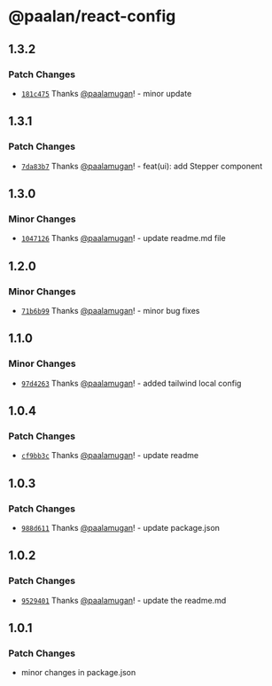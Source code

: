 # @paalan/react-config

## 1.3.2

### Patch Changes

- [`181c475`](https://github.com/paalamugan/paalan-react-shadcn-ui/commit/181c475cf1c0ddb6ff20f3449303a30d4f0873c6) Thanks [@paalamugan](https://github.com/paalamugan)! - minor update

## 1.3.1

### Patch Changes

- [`7da83b7`](https://github.com/paalamugan/paalan-react-shadcn-ui/commit/7da83b703eb48a208cf0c024e4255613e5162de0) Thanks [@paalamugan](https://github.com/paalamugan)! - feat(ui): add Stepper component

## 1.3.0

### Minor Changes

- [`1047126`](https://github.com/paalamugan/paalan-react-shadcn-ui/commit/1047126c52e0abad7e98cfce02d67499cc8a3ad2) Thanks [@paalamugan](https://github.com/paalamugan)! - update readme.md file

## 1.2.0

### Minor Changes

- [`71b6b99`](https://github.com/paalamugan/paalan-react-shadcn-ui/commit/71b6b9913a21c6fa341c71a663fbc3f7e907d8e8) Thanks [@paalamugan](https://github.com/paalamugan)! - minor bug fixes

## 1.1.0

### Minor Changes

- [`97d4263`](https://github.com/paalamugan/paalan-react-shadcn-ui/commit/97d4263dbe7ad32058ed56d2d3bd97af28dbe4b0) Thanks [@paalamugan](https://github.com/paalamugan)! - added tailwind local config

## 1.0.4

### Patch Changes

- [`cf9bb3c`](https://github.com/paalamugan/paalan-react-shadcn-ui/commit/cf9bb3c4e07a69a26c95b66b8d23d4be8f24fe43) Thanks [@paalamugan](https://github.com/paalamugan)! - update readme

## 1.0.3

### Patch Changes

- [`988d611`](https://github.com/paalamugan/paalan-react-shadcn-ui/commit/988d6115f03ca1bd3e0acdd7c236fae866bf4cfd) Thanks [@paalamugan](https://github.com/paalamugan)! - update package.json

## 1.0.2

### Patch Changes

- [`9529401`](https://github.com/paalamugan/paalan-react-shadcn-ui/commit/9529401cbdb0120f5379050d4085b3ae6438d98c) Thanks [@paalamugan](https://github.com/paalamugan)! - update the readme.md

## 1.0.1

### Patch Changes

- minor changes in package.json
